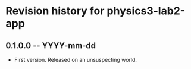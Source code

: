 # Revision history for physics3-lab2-app

## 0.1.0.0 -- YYYY-mm-dd

* First version. Released on an unsuspecting world.
